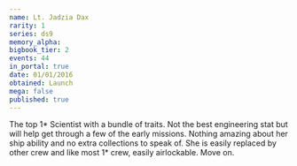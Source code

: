 ```yaml
---
name: Lt. Jadzia Dax
rarity: 1
series: ds9
memory_alpha:
bigbook_tier: 2
events: 44
in_portal: true
date: 01/01/2016
obtained: Launch
mega: false
published: true
---
```


The top 1* Scientist with a bundle of traits. Not the best engineering stat but will help get through a few of the early missions. Nothing amazing about her ship ability and no extra collections to speak of. She is easily replaced by other crew and like most 1* crew, easily airlockable. Move on.
